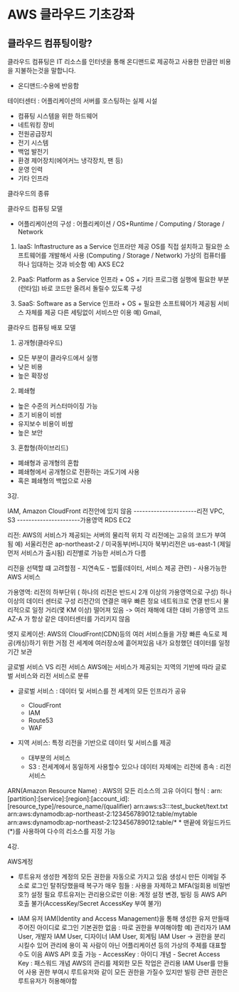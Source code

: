 # AWS 클라우드 기초강좌

## 클라우드 컴퓨팅이랑?
클라우드 컴퓨팅은 IT 리소스를 인터넷을 통해 온디맨드로 제공하고 사용한 만큼만 비용을 지불하는것을 말합니다.
* 온디맨드:수용에 반응함

테이터센터 : 어플리케이션의 서버를 호스팅하는 실제 시설
  - 컴퓨팅 시스템을 위한 하드웨어
  - 네트워킹 장비
  - 전원공급장치
  - 전기 시스템
  - 백업 발전기
  - 환경 제어장치(에어커느 냉각장치, 팬 등)
  - 운영 인력
  - 기타 인프라


클라우드의 종류

클라우드 컴퓨팅 모델 
* 어플리케이션의 구성 : 어플리케이션 / OS+Runtime / Computing / Storage / Network

1. IaaS: Inftastructure as a Service
  인프라만 제공
  OS를 직접 설치하고 필요한 소프트웨어를 개발해서 사용 (Computing / Storage / Network)
  가상의 컴퓨터를 하나 임대하는 것과 비슷함
  예) AXS EC2
  
2. PaaS: Platform as a Service
  인프라 + OS + 기타 프로그램 실행에 필요한 부분(런타임)
  바로 코드만 올려서 돌릴수 있도록 구성
  
3. SaaS: Software as a Service
  인프라 + OS +  필요한 소프트웨어가 제공됨
  서비스 자체를 제공
  다른 세팅없이 서비스만 이용
  예) Gmail, 
  
  
클라우드 컴퓨팅 배포 모델

1. 공개형(클라우드)
  - 모든 부분이 클라우드에서 실행
  - 낮은 비용
  - 높은 확장성

2. 폐쇄형
  - 높은 수준의 커스터마이징 가능
  - 초기 비용이 비쌈
  - 유지보수 비용이 비쌈
  - 높은 보안
  
3. 혼합형(하이브리드)
  - 폐쇄형과 공개형의 혼합
  - 폐쇄형에서 공개형으로 전환하는 과도기에 사용
  - 혹은 폐쇄형의 백업으로 사용



3강.

IAM, Amazon CloudFront 리전안에 있지 않음
----------------------리전
VPC, S3
----------------------가용영역
RDS EC2

리전: AWS의 서비스가 제공되는 서버의 물리적 위치
  각 리전에는 고유의 코드가 부여됨 예) 서울리전은 ap-northeast-2 / 미국동부(버니지아 북부)리전은 us-east-1 (제일 먼저 서비스가 출시됨)
  리전별로 가능한 서비스가 다름

  리전을 선택할 떄 고려할점
    - 지연속도
    - 법률(데이터, 서비스 제공 관련)
    - 사용가능한 AWS 서비스
    

가용영역: 리전의 하부단위 ( 하나의 리전은 반드시 2개 이상의 가용영역으로 구성)
  하나 이상의 데이터 센터로 구성
  리전간의 연결은 매우 빠른 정요 네트워크로 연결
  반드시 물리적으로 일정 거리(몇 KM 이상) 떨어져 있음 -> 여러 재해에 대한 대비
  가용영역 코드 AZ-A 가 항상 같은 데이터센터를 가리키지 않음
  

엣지 로케이션: AWS의 CloudFront(CDN)등의 여러 서비스들을 가장 빠른 속도로 제공(캐싱)하기 위한 거점
  전 세계에 여러장소에 흩어져있음
  내가 요청했던 데이터를 일정기간 보관

글로벌 서비스 VS 리전 서비스
  AWS에는 서비스가 제공되는 지역의 기반에 따라 글로벌 서비스와 리전 서비스로 분류
  - 글로벌 서비스 : 데이터 및 서비스를 전 세계의 모든 인프라가 공유
    - CloudFront
    - IAM
    - Route53
    - WAF
   
  - 지역 서비스: 특정 리전을 기반으로 데이터 및 서비스를 제공
    - 대부분의 서비스
    - S3 : 전세계에서 동일하게 사용할수 있으나 데이터 자체에는 리전에 종속 :  리전서비스


ARN(Amazon Resource Name) : AWS의 모든 리소스의 고유 아이디
  형식 : arn:[partition]:[service]:[region]:[account_id]:[resource_type]/resource_name/(qualifier)
        arn:aws:s3:::test_bucket/text.txt
        arn:aws:dynamodb:ap-northeast-2:123456789012:table/mytable
        arn:aws:dynamodb:ap-northeast-2:123456789012:table/*
      * 맨끝에 와일드카드(*)를 사용하여 다수의 리소스를 지정 가능
      

4강.

AWS계정
 - 루트유저
      생성한 계정의 모든 권한을 자동으로 가지고 있음
      생성시 만든 이메일 주소로 로그인
      탈취당했을때 복구가 매우 힘들 : 사용을 자제하고 MFA(일회용 비밀번호?) 설정 필요
      루트유저는 관리용으로만 이용: 계정 설정 변경, 빌링 등
      AWS API 호출 불가(AccessKey/Secret AccessKey 부여 불가)
      
  - IAM 유저
      IAM(Identity and Access Management)을 통해 생성한 유저
      만들때 주어진 아이디로 로그인
      기본권한 없음 : 따로 권한을 부여해야함 예) 관리자가 IAM User, 개발자 IAM User, 디자이너 IAM User, 회계팀 IAM User
       -> 권한을 분리 시킬수 있어 관리에 용이
      꼭 사람이 아닌 어플리케이션 등의 가상의 주체를 대표할 수도 이음
      AWS API 호출 가능
        - AccessKey : 아이디 개념
        - Secret Access Key : 패스워드 개념
      AWS의 관리를 제외한 모든 작업은 관리용 IAM User를 만들어 사용
      권한 부여시 루트유저와 같이 모든 권한을 가질수 있지만 빌링 관련 권한은 루트유저가 허용해야함







